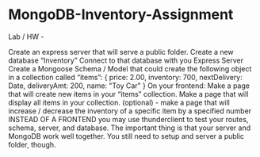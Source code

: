 # MongoDB-Inventory-Assignment
Lab / HW -

Create an express server that will serve a public folder.
Create a new database “Inventory”
Connect to that database with you Express Server
Create a Mongoose Schema / Model that could create the following object in a collection called “items”:
{
    price: 2.00,
    inventory: 700,
    nextDelivery: Date,
    deliveryAmt: 200,
    name: "Toy Car"
}
On your frontend:
Make a page that will create new items in your “items” collection.
Make a page that will display all items in your collection.
(optional) - make a page that will increase / decrease the inventory of a specific item by a specified number
INSTEAD OF A FRONTEND you may use thunderclient to test your routes, schema, server, and database. The important thing is that your server and MongoDB work well together. 
You still need to setup and server a public folder, though. 

